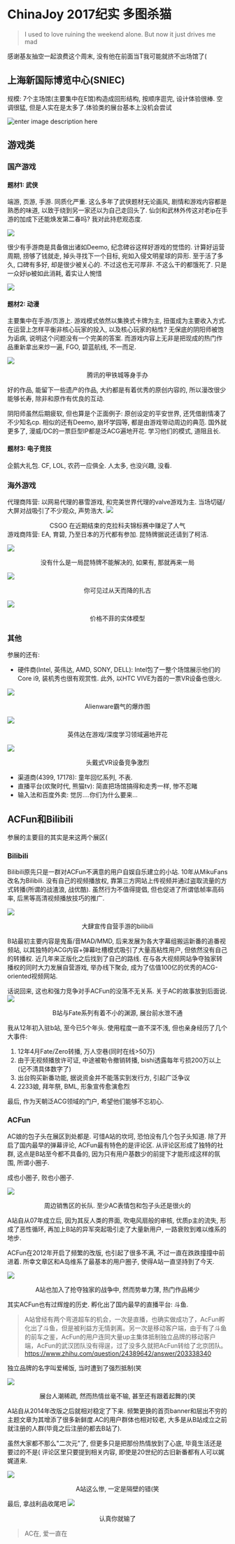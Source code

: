 # ChinaJoy 2017纪实 多图杀猫


> I used to love ruining the weekend alone. But now it just drives me mad

<!--more-->

感谢基友抽空一起浪费这个周末, 没有他在前面当T我可能就挤不出场馆了(

## 上海新国际博览中心(SNIEC)

规模: 7个主场馆(主要集中在E馆)构造成回形结构, 按顺序逛完, 设计体验很棒. 空调很猛, 但是人实在是太多了.体验类的展台基本上没机会尝试

![enter image description here](https://my-imgshare.oss-cn-shenzhen.aliyuncs.com/DSC01531.jpg)

## 游戏类

### 国产游戏

#### 题材1: 武侠

端游, 页游, 手游. 
同质化严重. 这么多年了武侠题材无论画风, 剧情和游戏内容都是熟悉的味道, 以致于绕到另一家还以为自己走回头了. 
仙剑和武林外传这对老ip在手游的加成下还能焕发第二春吗? 我对此持悲观态度. 

![](https://my-imgshare.oss-cn-shenzhen.aliyuncs.com/DSC01475.jpg)

很少有手游商是具备做出诸如Deemo, 纪念碑谷这样好游戏的觉悟的.
计算好运营周期, 捞够了钱就走, 掉头寻找下一个目标, 宛如入侵文明星球的异形. 至于活了多久, 口碑有多好, 却是很少被关心的. 不过这也无可厚非. 不这么干的都饿死了. 只是一众好ip被如此消耗, 着实让人惋惜

![](https://my-imgshare.oss-cn-shenzhen.aliyuncs.com/DSC01478.jpg)

#### 题材2: 动漫

主要集中在手游/页游上. 游戏模式依然以集换式卡牌为主, 扭蛋成为主要收入方式. 在运营上怎样平衡非核心玩家的投入,  以及核心玩家的粘性? 无保底的阴阳师被饱为诟病,  说明这个问题没有一个完美的答案. 而游戏内容上无非是把现成的热门作品重新拿出来炒一遍, FGO, 碧蓝航线, 不一而足.

![](https://my-imgshare.oss-cn-shenzhen.aliyuncs.com/DSC01488.jpg)
<center> 腾讯的甲铁城等身手办 </center >

好的作品, 能留下一些遗产的作品, 大约都是有着优秀的原创内容的, 所以漫改很少能够长寿, 除非和原作有优良的互动. 

阴阳师虽然后期疲软, 但也算是个正面例子: 原创设定的平安世界, 还凭借剧情凑了不少知名cp. 相似的还有Deemo, 崩坏学园等, 都是由游戏带动周边的典范. 国外就更多了, 漫威/DC的一票巨型IP都是泛ACG遍地开花. 学习他们的模式, 道阻且长.

#### 题材3: 电子竞技
企鹅大礼包. CF, LOL, 农药一应俱全. 人太多, 也没兴趣, 没看.

### 海外游戏
代理商阵营: 以网易代理的暴雪游戏, 和完美世界代理的valve游戏为主. 当场切磋/大屏对战吸引了不少观众, 声势浩大.
![](https://my-imgshare.oss-cn-shenzhen.aliyuncs.com/DSC01482.jpg)
<center> CSGO 在近期结束的克拉科夫锦标赛中赚足了人气</center >
游戏商阵营: EA, 育碧, 乃至日本的万代都有参加. 昆特牌据说还请到了柯洁.

![](https://my-imgshare.oss-cn-shenzhen.aliyuncs.com/DSC01484.jpg)
<center> 没有什么是一局昆特牌不能解决的, 如果有, 那就再来一局</center >

![](https://my-imgshare.oss-cn-shenzhen.aliyuncs.com/DSC01493.jpg)
<center> 你可见过从天而降的扎古</center >

![](https://my-imgshare.oss-cn-shenzhen.aliyuncs.com/DSC01521.jpg)
<center> 价格不菲的实体模型 </center >


### 其他

参展的还有:

 - 硬件商(Intel, 英伟达, AMD, SONY, DELL): Intel包了一整个场馆展示他们的Core i9, 装机秀也很有观赏性. 此外, 以HTC VIVE为首的一票VR设备也很火.

![](https://my-imgshare.oss-cn-shenzhen.aliyuncs.com/DSC01513.jpg)
<center> Alienware霸气的爆炸图 </center >

![](https://my-imgshare.oss-cn-shenzhen.aliyuncs.com/DSC01498.jpg)
<center> 英伟达在游戏/深度学习领域遍地开花 </center >

![](https://my-imgshare.oss-cn-shenzhen.aliyuncs.com/DSC01517.jpg)
<center> 头戴式VR设备竞争激烈 </center >

 - 渠道商(4399, 17178): 童年回忆系列, 不表.
 - 直播平台(欢聚时代, 熊猫tv): 简直把场馆搞得和走秀一样, 惨不忍睹
 - 输入法和百度外卖: 觉厉....你们为什么要来...

## ACFun和Bilibili

参展的主要目的其实是来这两个展区(

### Bilibili
Bilibili原先只是一群对ACFun不满意的用户自娱自乐建立的小站. 10年从MikuFans改名为Bilibili. 没有自己的视频播放权, 靠第三方网站上传视频并通过盗取流量的方式转播(所谓的战渣浪, 战优酷). 虽然行为不值得提倡, 但也促进了所谓低帧率高码率, 后黑等高清视频播放技巧的推广.

![](https://my-imgshare.oss-cn-shenzhen.aliyuncs.com/DSC01502.jpg)
<center> 大肆宣传自营手游的bilibili </center >

B站最初主要内容是鬼畜/音MAD/MMD, 后来发展为各大字幕组搬运新番的追番视频站, 以其独特的ACG内容+弹幕吐槽模式吸引了大量高粘性用户, 但依然没有自己的转播权. 近几年来正版化之后找到了自己的路线. 在与各大视频网站争夺独家转播权的同时大力发展自营游戏, 举办线下聚会, 成为了估值100亿的优秀的ACG-oriented视频网站.

话说回来, 这也和强力竞争对手ACFun的没落不无关系. 关于AC的故事放到后面说.
![](https://my-imgshare.oss-cn-shenzhen.aliyuncs.com/DSC01509.jpg)
<center> B站与Fate系列有着不小的渊源, 展台前水泄不通 </center >

我从12年初入驻b站, 至今已5个年头. 使用程度一直不深不浅, 但也亲身经历了几个大事件:

1. 12年4月Fate/Zero转播, 万人空巷(同时在线>50万)
2. 由于无视频播放许可证, 中途被勒令撤销转播, bishi透露每年亏损200万以上(记不清具体数字了)
4. 出台购买新番功能, 据说资金并不能落实到发行方, 引起广泛争议
5. 2233娘, 拜年祭, BML, 形象宣传愈演愈烈

最后, 作为天朝泛ACG领域的门户, 希望他们能够不忘初心.

### ACFun

AC娘的包子头在展区到处都是. 可惜A站的坎坷, 恐怕没有几个包子头知道. 除了开启了国内最早的弹幕评论, ACFun最有特色的是评论区. 从评论区形成了独特的社群, 这点是B站至今都不具备的, 因为只有用户基数少的前提下才能形成这样的氛围, 所谓小圈子. 

成也小圈子, 败也小圈子.

![](https://my-imgshare.oss-cn-shenzhen.aliyuncs.com/DSC01526.jpg)
<center> 周边销售区的长队. 至少AC表情包和包子头还是很火的 </center >

A站自从07年成立后, 因为其反人类的界面, 吹电风扇般的审核, 优质p主的流失, 形成了恶性循环, 再加上B站的异军突起吸引走了大量新用户,  一路衰败到难以维系的地步.

ACFun在2012年开启了频繁的改版, 也引起了很多不满, 不过一直在跌跌撞撞中前进着. 所幸文章区和A岛维系了最基本的用户圈子, 使得A站一直坚持到了今天.

![](https://my-imgshare.oss-cn-shenzhen.aliyuncs.com/DSC01527.jpg)
<center> A站也加入了抢夺独家的战争中, 然而势单力薄, 热门作品稀少 </center >

其实ACFun也有过辉煌的历史. 孵化出了国内最早的直播平台: 斗鱼.

> A站曾经有两个弯道超车的机会，一次是直播，也确实做成功了，AcFun孵化出了斗鱼，但是被利益方无情剥离。另一次是移动客户端，由于有了斗鱼的前车之鉴，AcFun的用户连同大量up主集体抵制独立品牌的移动客户端，AcFun的武汉团队没有得逞，过了没多久就把AcFun转给了北京团队。
https://www.zhihu.com/question/24389642/answer/203338340

独立品牌的名字叫爱稀饭, 当时遭到了强烈抵制(笑

![](https://my-imgshare.oss-cn-shenzhen.aliyuncs.com/DSC01529.jpg)
<center> 展台人潮稀疏, 然而热情丝毫不输, 甚至还有跟着起舞的(笑</center >

A站自从2014年改版之后就相对稳定了下来. 频繁更换的首页banner和层出不穷的主题文章为其增添了很多新鲜度.AC的用户群体也相对较老, 大多是从B站成立之前就注册的人群(毕竟之后注册的都去B站了). 

虽然大家都不那么"二次元"了, 但更多只是把那份热情放到了心底, 毕竟生活还是要过的不是( 评论区里只要提到相关内容, 即使是20世纪的古旧新番都有人可以娓娓道来.

![](https://my-imgshare.oss-cn-shenzhen.aliyuncs.com/DSC01507.jpg)
<center> A站这么惨, 一定是隔壁的错(笑 </center >

最后, 拿战利品收尾吧
![](https://my-imgshare.oss-cn-shenzhen.aliyuncs.com/DSC01550.jpg)
<center> 认真你就输了 </center >

> AC在, 爱一直在
